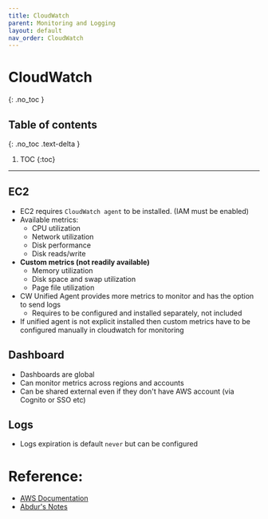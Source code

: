 ```yaml
---
title: CloudWatch
parent: Monitoring and Logging
layout: default
nav_order: CloudWatch
---
```


# CloudWatch
{: .no_toc }

## Table of contents
{: .no_toc .text-delta }

1. TOC
{:toc}

---

## EC2
* EC2 requires `CloudWatch agent` to be installed. (IAM must be enabled)
* Available metrics: 
	* CPU utilization
	* Network utilization
	* Disk performance
	* Disk reads/write
* **Custom metrics (not readily available)**
	* Memory utilization
	* Disk space and swap utilization
	* Page file utilization
* CW Unified Agent provides more metrics to monitor and has the option to send logs 
	* Requires to be configured and installed separately, not included
* If unified agent is not explicit installed then custom metrics have to be configured manually in cloudwatch for monitoring

## Dashboard
* Dashboards are global
* Can monitor metrics across regions and accounts
* Can be shared external even if they don't have AWS account (via Cognito or SSO etc)

## Logs
* Logs expiration is default `never` but can be configured

# Reference:
* [AWS Documentation](https://docs.aws.amazon.com/cloudwatch/)
* [Abdur's Notes](https://notes.arkalim.org/notes/aws%20solutions%20architect%20associate/cloudwatch/)